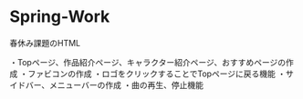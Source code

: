 # Spring-Work
春休み課題のHTML

・Topページ、作品紹介ページ、キャラクター紹介ページ、おすすめページの作成
・ファビコンの作成
・ロゴをクリックすることでTopページに戻る機能
・サイドバー、メニューバーの作成
・曲の再生、停止機能